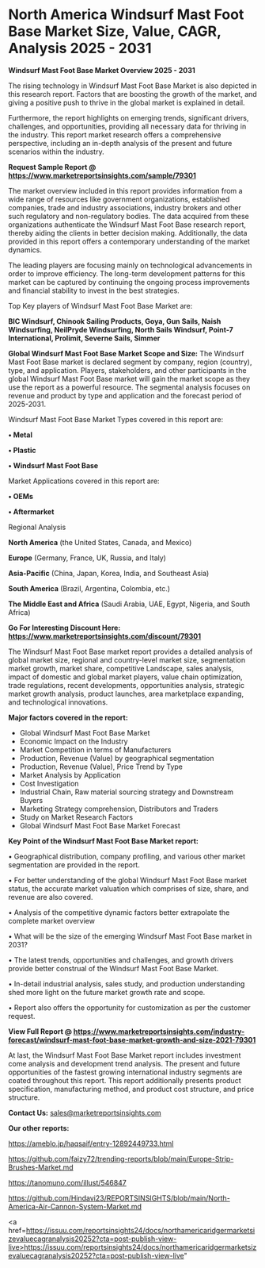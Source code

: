 # North America Windsurf Mast Foot Base Market Size, Value, CAGR, Analysis 2025 - 2031

<Strong> Windsurf Mast Foot Base Market Overview 2025 - 2031</strong>

The rising technology in Windsurf Mast Foot Base Market is also depicted in this research report. Factors that are boosting the growth of the market, and giving a positive push to thrive in the global market is explained in detail.

Furthermore, the report highlights on emerging trends, significant drivers, challenges, and opportunities, providing all necessary data for thriving in the industry. This report market research offers a comprehensive perspective, including an in-depth analysis of the present and future scenarios within the industry.

<strong>Request Sample Report @ <a href=https://www.marketreportsinsights.com/sample/79301>https://www.marketreportsinsights.com/sample/79301</a></strong>

The market overview included in this report provides information from a wide range of resources like government organizations, established companies, trade and industry associations, industry brokers and other such regulatory and non-regulatory bodies. The data acquired from these organizations authenticate the Windsurf Mast Foot Base research report, thereby aiding the clients in better decision making. Additionally, the data provided in this report offers a contemporary understanding of the market dynamics.

The leading players are focusing mainly on technological advancements in order to improve efficiency. The long-term development patterns for this market can be captured by continuing the ongoing process improvements and financial stability to invest in the best strategies.

Top Key players of Windsurf Mast Foot Base Market are:

<strong>BIC Windsurf, Chinook Sailing Products, Goya, Gun Sails, Naish Windsurfing, NeilPryde Windsurfing, North Sails Windsurf, Point-7 International, Prolimit, Severne Sails, Simmer</strong>

<strong><b>Global Windsurf Mast Foot Base Market Scope and Size:</b></strong>
The Windsurf Mast Foot Base market is declared segment by company, region (country), type, and application. Players, stakeholders, and other participants in the global Windsurf Mast Foot Base market will gain the market scope as they use the report as a powerful resource. The segmental analysis focuses on revenue and product by type and application and the forecast period of 2025-2031.

Windsurf Mast Foot Base Market Types covered in this report are:

<strong>• Metal

• Plastic

• Windsurf Mast Foot Base</strong>

Market Applications covered in this report are:

<strong>• OEMs

• Aftermarket</strong> 

Regional Analysis

<strong>North America</strong> (the United States, Canada, and Mexico)

<strong>Europe</strong> (Germany, France, UK, Russia, and Italy)

<strong>Asia-Pacific</strong> (China, Japan, Korea, India, and Southeast Asia)

<strong>South America</strong> (Brazil, Argentina, Colombia, etc.)

<strong>The Middle East and Africa</strong> (Saudi Arabia, UAE, Egypt, Nigeria, and South Africa)

<strong>Go For Interesting Discount Here: <a href=https://www.marketreportsinsights.com/discount/79301>https://www.marketreportsinsights.com/discount/79301</a></strong>

The Windsurf Mast Foot Base market report provides a detailed analysis of global market size, regional and country-level market size, segmentation market growth, market share, competitive Landscape, sales analysis, impact of domestic and global market players, value chain optimization, trade regulations, recent developments, opportunities analysis, strategic market growth analysis, product launches, area marketplace expanding, and technological innovations.

<strong><b>Major factors covered in the report:</b></strong>
<ul>
  <li>Global Windsurf Mast Foot Base Market </li>
  <li>Economic Impact on the Industry</li>
  <li>Market Competition in terms of Manufacturers</li>
  <li>Production, Revenue (Value) by geographical segmentation</li>
  <li>Production, Revenue (Value), Price Trend by Type</li>
  <li>Market Analysis by Application</li>
  <li>Cost Investigation</li>
  <li>Industrial Chain, Raw material sourcing strategy and Downstream Buyers</li>
  <li>Marketing Strategy comprehension, Distributors and Traders</li>
  <li>Study on Market Research Factors</li>
  <li>Global Windsurf Mast Foot Base Market Forecast</li>
</ul>

<strong><b>Key Point of the Windsurf Mast Foot Base Market report:</b></strong>

• Geographical distribution, company profiling, and various other market segmentation are provided in the report.

• For better understanding of the global Windsurf Mast Foot Base market status, the accurate market valuation which comprises of size, share, and revenue are also covered.

• Analysis of the competitive dynamic factors better extrapolate the complete market overview

• What will be the size of the emerging Windsurf Mast Foot Base market in 2031?

• The latest trends, opportunities and challenges, and growth drivers provide better construal of the Windsurf Mast Foot Base Market.

• In-detail industrial analysis, sales study, and production understanding shed more light on the future market growth rate and scope.

• Report also offers the opportunity for customization as per the customer request.

<strong><b>View Full Report @ <a href=https://www.marketreportsinsights.com/industry-forecast/windsurf-mast-foot-base-market-growth-and-size-2021-79301>https://www.marketreportsinsights.com/industry-forecast/windsurf-mast-foot-base-market-growth-and-size-2021-79301</a></b></strong>


At last, the Windsurf Mast Foot Base Market report includes investment come analysis and development trend analysis. The present and future opportunities of the fastest growing international industry segments are coated throughout this report. This report additionally presents product specification, manufacturing method, and product cost structure, and price structure.

<strong>Contact Us:</strong>
sales@marketreportsinsights.com

<strong>Our other reports:</strong>

<a href=https://ameblo.jp/haqsaif/entry-12892449733.html>https://ameblo.jp/haqsaif/entry-12892449733.html</a>

<a href=https://github.com/faizy72/trending-reports/blob/main/Europe-Strip-Brushes-Market.md>https://github.com/faizy72/trending-reports/blob/main/Europe-Strip-Brushes-Market.md</a>

<a href=https://tanomuno.com/illust/546847>https://tanomuno.com/illust/546847</a>

<a href=https://github.com/Hindavi23/REPORTSINSIGHTS/blob/main/North-America-Air-Cannon-System-Market.md>https://github.com/Hindavi23/REPORTSINSIGHTS/blob/main/North-America-Air-Cannon-System-Market.md</a>

<a href=https://issuu.com/reportsinsights24/docs/northamericaridgermarketsizevaluecagranalysis20252?cta=post-publish-view-live>https://issuu.com/reportsinsights24/docs/northamericaridgermarketsizevaluecagranalysis20252?cta=post-publish-view-live</a>"
